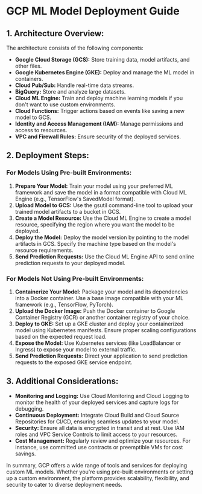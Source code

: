 
# GCP ML Model Deployment Guide

## 1. Architecture Overview:
The architecture consists of the following components:

- **Google Cloud Storage (GCS):** Store training data, model artifacts, and other files.
- **Google Kubernetes Engine (GKE):** Deploy and manage the ML model in containers.
- **Cloud Pub/Sub:** Handle real-time data streams.
- **BigQuery:** Store and analyze large datasets.
- **Cloud ML Engine:** Train and deploy machine learning models if you don't want to use custom environments.
- **Cloud Functions:** Trigger actions based on events like saving a new model to GCS.
- **Identity and Access Management (IAM):** Manage permissions and access to resources.
- **VPC and Firewall Rules:** Ensure security of the deployed services.

## 2. Deployment Steps:

### For Models Using Pre-built Environments:
1. **Prepare Your Model:** Train your model using your preferred ML framework and save the model in a format compatible with Cloud ML Engine (e.g., TensorFlow's SavedModel format).
2. **Upload Model to GCS:** Use the gsutil command-line tool to upload your trained model artifacts to a bucket in GCS.
3. **Create a Model Resource:** Use the Cloud ML Engine to create a model resource, specifying the region where you want the model to be deployed.
4. **Deploy the Model:** Deploy the model version by pointing to the model artifacts in GCS. Specify the machine type based on the model's resource requirements.
5. **Send Prediction Requests:** Use the Cloud ML Engine API to send online prediction requests to your deployed model.

### For Models Not Using Pre-built Environments:
1. **Containerize Your Model:** Package your model and its dependencies into a Docker container. Use a base image compatible with your ML framework (e.g., TensorFlow, PyTorch).
2. **Upload the Docker Image:** Push the Docker container to Google Container Registry (GCR) or another container registry of your choice.
3. **Deploy to GKE:** Set up a GKE cluster and deploy your containerized model using Kubernetes manifests. Ensure proper scaling configurations based on the expected request load.
4. **Expose the Model:** Use Kubernetes services (like LoadBalancer or Ingress) to expose your model to external traffic.
5. **Send Prediction Requests:** Direct your application to send prediction requests to the exposed GKE service endpoint.

## 3. Additional Considerations:
- **Monitoring and Logging:** Use Cloud Monitoring and Cloud Logging to monitor the health of your deployed services and capture logs for debugging.
- **Continuous Deployment:** Integrate Cloud Build and Cloud Source Repositories for CI/CD, ensuring seamless updates to your model.
- **Security:** Ensure all data is encrypted in transit and at rest. Use IAM roles and VPC Service Controls to limit access to your resources.
- **Cost Management:** Regularly review and optimize your resources. For instance, use committed use contracts or preemptible VMs for cost savings.

In summary, GCP offers a wide range of tools and services for deploying custom ML models. Whether you're using pre-built environments or setting up a custom environment, the platform provides scalability, flexibility, and security to cater to diverse deployment needs.
